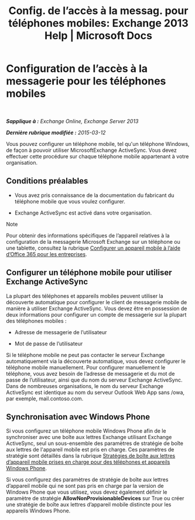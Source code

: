 ﻿---
title: 'Config. de l’accès à la messag. pour téléphones mobiles: Exchange 2013 Help | Microsoft Docs'
TOCTitle: Configuration de l’accès à la messagerie pour les téléphones mobiles
ms:assetid: 8d6e2cea-265a-43d9-a074-076f35658436
ms:mtpsurl: https://technet.microsoft.com/fr-fr/library/Bb123704(v=EXCHG.150)
ms:contentKeyID: 52057114
ms.date: 04/24/2018
mtps_version: v=EXCHG.150
ms.translationtype: HT
---

# Configuration de l’accès à la messagerie pour les téléphones mobiles

 

_**Sapplique à :** Exchange Online, Exchange Server 2013_

_**Dernière rubrique modifiée :** 2015-03-12_

Vous pouvez configurer un téléphone mobile, tel qu'un téléphone Windows, de façon à pouvoir utiliser MicrosoftExchange ActiveSync. Vous devez effectuer cette procédure sur chaque téléphone mobile appartenant à votre organisation.

## Conditions préalables

  - Vous avez pris connaissance de la documentation du fabricant du téléphone mobile que vous voulez configurer.

  - Exchange ActiveSync est activé dans votre organisation.

> [!NOTE]
> Pour obtenir des informations spécifiques de l’appareil relatives à la configuration de la messagerie Microsoft Exchange sur un téléphone ou une tablette, consultez la rubrique <a href="https://support.office.com/fr-fr/article/set-up-a-mobile-device-using-office-365-for-business-7dabb6cb-0046-40b6-81fe-767e0b1f014f">Configurer un appareil mobile à l’aide d’Office 365 pour les entreprises</a>.


## Configurer un téléphone mobile pour utiliser Exchange ActiveSync

La plupart des téléphones et appareils mobiles peuvent utiliser la découverte automatique pour configurer le client de messagerie mobile de manière à utiliser Exchange ActiveSync. Vous devez être en possession de deux informations pour configurer un compte de messagerie sur la plupart des téléphones mobiles :

  - Adresse de messagerie de l’utilisateur

  - Mot de passe de l’utilisateur

Si le téléphone mobile ne peut pas contacter le serveur Exchange automatiquement via la découverte automatique, vous devez configurer le téléphone mobile manuellement. Pour configurer manuellement le téléphone, vous avez besoin de l’adresse de messagerie et du mot de passe de l’utilisateur, ainsi que du nom du serveur Exchange ActiveSync. Dans de nombreuses organisations, le nom du serveur Exchange ActiveSync est identique au nom du serveur Outlook Web App sans /owa, par exemple, mail.contoso.com.

## Synchronisation avec Windows Phone

Si vous configurez un téléphone mobile Windows Phone afin de le synchroniser avec une boîte aux lettres Exchange utilisant Exchange ActiveSync, seul un sous-ensemble des paramètres de stratégie de boîte aux lettres de l'appareil mobile est pris en charge. Ces paramètres de stratégie sont détaillés dans la rubrique [Stratégies de boîte aux lettres d’appareil mobile prises en charge pour des téléphones et appareils Windows Phone](supported-mobile-device-mailbox-policies-for-windows-phones-and-devices-exchange-2013-help.md).

Si vous configurez des paramètres de stratégie de boîte aux lettres d’appareil mobile qui ne sont pas pris en charge par la version de Windows Phone que vous utilisez, vous devez également définir le paramètre de stratégie **AllowNonProvisionableDevices** sur True ou créer une stratégie de boîte aux lettres d’appareil mobile distincte pour les appareils Windows Phone.

